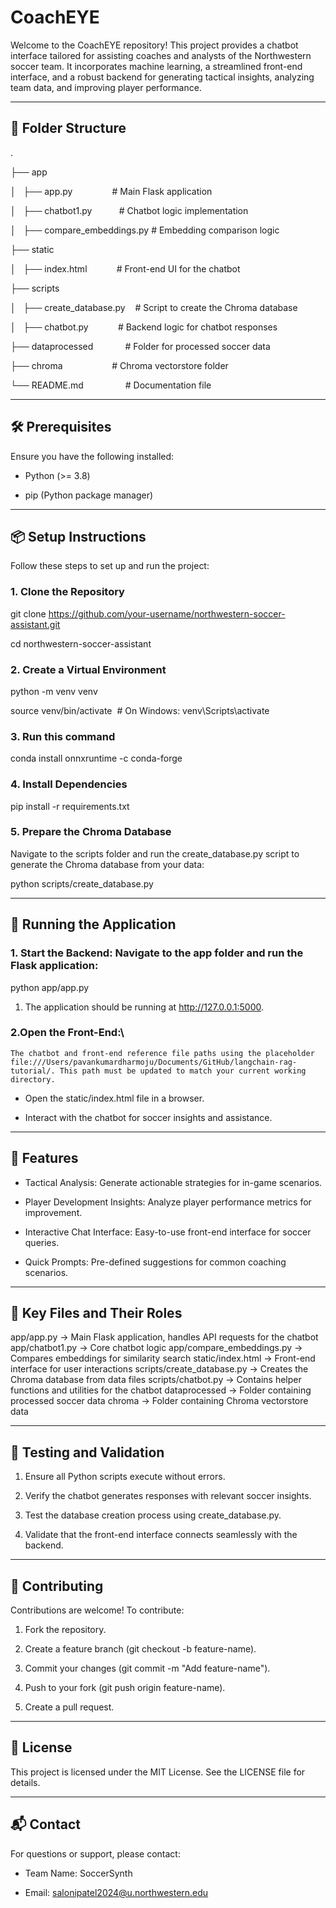 CoachEYE
========

Welcome to the CoachEYE repository! This project provides a chatbot interface tailored for assisting coaches and analysts of the Northwestern soccer team. It incorporates machine learning, a streamlined front-end interface, and a robust backend for generating tactical insights, analyzing team data, and improving player performance.

* * * * *

📂 Folder Structure
-------------------

.

├── app

│   ├── app.py                # Main Flask application

│   ├── chatbot1.py           # Chatbot logic implementation

│   ├── compare_embeddings.py # Embedding comparison logic

├── static

│   ├── index.html            # Front-end UI for the chatbot

├── scripts

│   ├── create_database.py    # Script to create the Chroma database

│   ├── chatbot.py            # Backend logic for chatbot responses

├── dataprocessed             # Folder for processed soccer data

├── chroma                    # Chroma vectorstore folder

└── README.md                 # Documentation file

* * * * *

🛠️ Prerequisites
-----------------

Ensure you have the following installed:

-   Python (>= 3.8)

-   pip (Python package manager)

* * * * *

📦 Setup Instructions
---------------------

Follow these steps to set up and run the project:

### 1\. Clone the Repository

git clone https://github.com/your-username/northwestern-soccer-assistant.git

cd northwestern-soccer-assistant

### 2\. Create a Virtual Environment

python -m venv venv

source venv/bin/activate  # On Windows: venv\Scripts\activate

### 3\. Run this command
conda install onnxruntime -c conda-forge

### 4\. Install Dependencies

pip install -r requirements.txt

### 5\. Prepare the Chroma Database

Navigate to the scripts folder and run the create_database.py script to generate the Chroma database from your data:

python scripts/create_database.py

* * * * *

🚀 Running the Application
--------------------------

### 1\. Start the Backend: Navigate to the app folder and run the Flask application:

python app/app.py

1.  The application should be running at http://127.0.0.1:5000.

### 2\.Open the Front-End:\
    The chatbot and front-end reference file paths using the placeholder file:///Users/pavankumardharmoju/Documents/GitHub/langchain-rag-tutorial/. This path must be updated to match your current working directory.

-   Open the static/index.html file in a browser.

-   Interact with the chatbot for soccer insights and assistance.

* * * * *

📑 Features
-----------

-   Tactical Analysis: Generate actionable strategies for in-game scenarios.

-   Player Development Insights: Analyze player performance metrics for improvement.

-   Interactive Chat Interface: Easy-to-use front-end interface for soccer queries.

-   Quick Prompts: Pre-defined suggestions for common coaching scenarios.

* * * * *

📂 Key Files and Their Roles
----------------------------

app/app.py -> Main Flask application, handles API requests for the chatbot
app/chatbot1.py -> Core chatbot logic
app/compare_embeddings.py -> Compares embeddings for similarity search
static/index.html -> Front-end interface for user interactions
scripts/create_database.py -> Creates the Chroma database from data files
scripts/chatbot.py -> Contains helper functions and utilities for the chatbot
dataprocessed -> Folder containing processed soccer data
chroma -> Folder containing Chroma vectorstore data

* * * * *

🧪 Testing and Validation
-------------------------

1.  Ensure all Python scripts execute without errors.

2.  Verify the chatbot generates responses with relevant soccer insights.

3.  Test the database creation process using create_database.py.

4.  Validate that the front-end interface connects seamlessly with the backend.

* * * * *

🤝 Contributing
---------------

Contributions are welcome! To contribute:

1.  Fork the repository.

2.  Create a feature branch (git checkout -b feature-name).

3.  Commit your changes (git commit -m "Add feature-name").

4.  Push to your fork (git push origin feature-name).

5.  Create a pull request.

* * * * *

📝 License
----------

This project is licensed under the MIT License. See the LICENSE file for details.

* * * * *

📬 Contact
----------

For questions or support, please contact:

-   Team Name: SoccerSynth

-   Email: salonipatel2024@u.northwestern.edu
